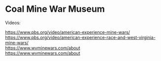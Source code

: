 # Coal Mine War Museum




Videos:

https://www.pbs.org/video/american-experience-mine-wars/ <br>
https://www.pbs.org/video/american-experience-race-and-west-virginia-mine-wars/ <br>
https://www.wvminewars.com/about <br>
https://www.wvminewars.com/about <br>
